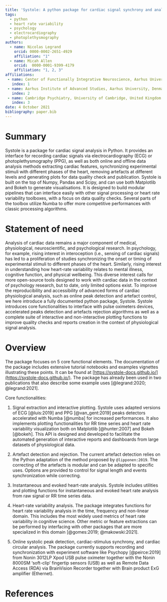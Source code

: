 ```yaml
---
title: 'Systole: A python package for cardiac signal synchrony and analysis'
tags:
  - python
  - heart rate variability
  - psychology
  - electrocardiography
  - photoplethysmography
authors:
  - name: Nicolas Legrand
    orcid: 0000-0002-2651-4929
    affiliation: "1"
  - name: Micah Allen
    orcid:  0000-0001-9399-4179
    affiliation: "1, 2, 3"
affiliations:
 - name: Center of Functionally Integrative Neuroscience, Aarhus University Hospital, Denmark
   index: 1
 - name: Aarhus Institute of Advanced Studies, Aarhus University, Denmark
   index: 2
 - name: Cambridge Psychiatry, University of Cambridge, United Kingdom
   index: 3
date: 4 October 2021
bibliography: paper.bib
---
```


# Summary

Systole is a package for cardiac signal analysis in Python. It provides an interface 
for recording cardiac signals via electrocardiography (ECG) or photoplethysmography 
(PPG), as well as both online and offline data analysis methods extracting cardiac 
features, synchronizing experimental stimuli with different phases of the heart, 
removing artefacts at different levels and generating plots for data quality check and 
publication. Systole is built on the top of Numpy, Pandas and Scipy, and can use both 
Matplotlib and Bokeh to generate visualisations. It is designed to build modular 
pipelines that can interface easily with other signal processing or heart rate 
variability toolboxes, with a focus on data quality checks. Several parts of the 
toolbox utilize Numba to offer more competitive performances with classic processing
 algorithms.

# Statement of need

Analysis of cardiac data remains a major component of medical, physiological, 
neuroscientific, and psychological research. In psychology, for example, rising 
interest in interoception (i.e., sensing of cardiac signals) has led to a 
proliferation of studies synchronizing the onset or timing of experimental stimuli to 
different phases of the heart. Similarly, rising interest in understanding how 
heart-rate variability relates to mental illness, cognitive function, and physical 
wellbeing. This diverse interest calls for more open-source tools designed to work 
with cardiac data in the context of psychology research, but to date, only limited 
options exist. To improve the reproducibility and accessibility of advanced forms of 
cardiac physiological analysis, such as online peak detection and artefact control, 
we here introduce a fully documented python package, Systole. Systole introduces core 
functionalities to interface with pulse oximeters devices, accelerated peaks detection 
and artefacts rejection algorithms as well as a complete suite of interactive and 
non-interactive plotting functions to improve quality checks and reports creation in 
the context of physiological signal analysis. 


# Overview
The package focuses on 5 core functional elements. The documentation of the package 
includes extensive tutorial notebooks and examples vignettes illustrating these points. 
It can be found at [https://systole-docs.github.io/](https://systole-docs.github.io/).
The package has already been used in two publications that also describe some example 
uses [@legrand:2020; @legrand:2021].

Core functionalities: 

1. Signal extraction and interactive plotting.
Systole uses adapted versions of ECG [@luis:2019] and PPG [@van_gent:2019] 
peaks detectors accelerated with Numba [@numba] for increased performances. 
It also implements plotting functionalities for RR time series and heart rate 
variability visualization both on Matplotlib [@hunter:2007] and Bokeh [@bokeh]. This 
API is designed and developed to facilitate the automated generation of interactive 
reports and dashboards from large datasets of physiological data.

1. Artefact detection and rejection.
The current artefact detection relies on the Python adaptation of the method proposed 
by `@lipponen:2019`. The correcting of the artefacts is modular and can be 
adapted to specific uses. Options are provided to control for signal length and events 
synchronization while correcting.

3. Instantaneous and evoked heart-rate analysis.
Systole includes utilities and plotting functions for instantaneous and evoked heart 
rate analysis from raw signal or RR time series data.

4. Heart-rate variability analysis.
The package integrates functions for heart rate variability analysis in the time, 
frequency and non-linear domain. This includes the most widely used metrics of heart 
rate variability in cognitive science. Other metric or feature extractions can be 
performed by interfacing with other packages that are more specialized in this domain 
[@gomes:2019; @makowski:2021].

5. Online systolic peak detection, cardiac-stimulus synchrony, and cardiac circular analysis. 
The package currently supports recording and synchronization with experiment software 
like Psychopy [@peirce:2019] from Nonin 3012LP Xpod USB pulse oximeter together 
with the Nonin 8000SM ‘soft-clip’ fingertip sensors (USB) as well as Remote Data Access 
(RDA) via BrainVision Recorder together with Brain product ExG amplifier (Ethernet).

# References